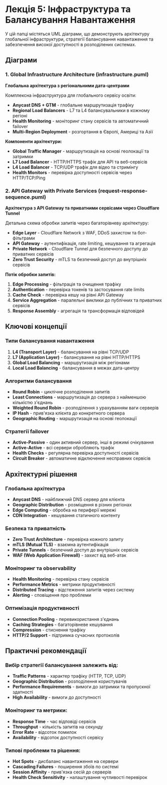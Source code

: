# Лекція 5: Інфраструктура та Балансування Навантаження

У цій папці містяться UML діаграми, що демонструють архітектуру глобальної інфраструктури, стратегії балансування навантаження та забезпечення високої доступності в розподілених системах.

## Діаграми

### 1. Global Infrastructure Architecture (infrastructure.puml)
**Глобальна архітектура з регіональними дата-центрами**

Комплексна інфраструктура для глобального сервісу освіти:
- **Anycast DNS + GTM** - глобальне маршрутизація трафіку
- **Regional Load Balancers** - L7 та L4 балансувальники в кожному регіоні
- **Health Monitoring** - моніторинг стану сервісів та автоматичний failover
- **Multi-Region Deployment** - розгортання в Європі, Америці та Азії

**Компоненти архітектури:**
- **Global Traffic Manager** - маршрутизація на основі геолокації та затримки
- **L7 Load Balancer** - HTTP/HTTPS трафік для API та веб-сервісів
- **L4 Load Balancer** - TCP/UDP трафік для відео та стримінгу
- **Health Monitors** - перевірка доступності сервісів через HTTP/TCP/Ping

### 2. API Gateway with Private Services (request-response-sequence.puml)
**Архітектура з API Gateway та приватними сервісами через Cloudflare Tunnel**

Детальна схема обробки запитів через багаторівневу архітектуру:
- **Edge Layer** - Cloudflare Network з WAF, DDoS захистом та бот-фільтрами
- **API Gateway** - аутентифікація, rate limiting, кешування та агрегація
- **Private Network** - Cloudflare Tunnel для безпечного доступу до приватних сервісів
- **Zero Trust Security** - mTLS та безпечний доступ до внутрішніх сервісів

**Потік обробки запитів:**
1. **Edge Processing** - фільтрація та очищення трафіку
2. **Authentication** - перевірка токенів та застосування rate limits
3. **Cache Check** - перевірка кешу на рівні API Gateway
4. **Service Aggregation** - паралельні виклики до публічних та приватних сервісів
5. **Response Assembly** - агрегація та трансформація відповідей

## Ключові концепції

### Типи балансування навантаження
1. **L4 (Transport Layer)** - балансування на рівні TCP/UDP
2. **L7 (Application Layer)** - балансування на рівні HTTP/HTTPS
3. **Global Load Balancing** - маршрутизація між регіонами
4. **Local Load Balancing** - балансування в межах дата-центру

### Алгоритми балансування
- **Round Robin** - циклічне розподілення запитів
- **Least Connections** - маршрутизація до сервера з найменшою кількістю з'єднань
- **Weighted Round Robin** - розподілення з урахуванням ваги серверів
- **IP Hash** - прив'язка клієнта до конкретного сервера
- **Geographic Routing** - маршрутизація на основі геолокації

### Стратегії failover
- **Active-Passive** - один активний сервер, інші в режимі очікування
- **Active-Active** - всі сервери обробляють трафік
- **Health Checks** - регулярна перевірка доступності сервісів
- **Circuit Breaker** - автоматичне відключення несправних сервісів

## Архітектурні рішення

### Глобальна архітектура
- **Anycast DNS** - найближчий DNS сервер для клієнта
- **Geographic Distribution** - розміщення в різних регіонах
- **Edge Computing** - обробка на периферії мережі
- **CDN Integration** - кешування статичного контенту

### Безпека та приватність
- **Zero Trust Architecture** - перевірка кожного запиту
- **mTLS (Mutual TLS)** - взаємна аутентифікація
- **Private Tunnels** - безпечний доступ до внутрішніх сервісів
- **WAF (Web Application Firewall)** - захист від веб-атак

### Моніторинг та observability
- **Health Monitoring** - перевірка стану сервісів
- **Performance Metrics** - метрики продуктивності
- **Distributed Tracing** - відстеження запитів через систему
- **Alerting** - сповіщення про проблеми

### Оптимізація продуктивності
- **Connection Pooling** - перевикористання з'єднань
- **Caching Strategies** - багаторівневе кешування
- **Compression** - стиснення трафіку
- **HTTP/2 Support** - підтримка сучасних протоколів

## Практичні рекомендації

### Вибір стратегії балансування залежить від:
- **Traffic Patterns** - характер трафіку (HTTP, TCP, UDP)
- **Geographic Distribution** - розподілення користувачів
- **Performance Requirements** - вимоги до затримки та пропускної здатності
- **High Availability** - вимоги до доступності

### Моніторинг та метрики:
- **Response Time** - час відповіді сервісів
- **Throughput** - кількість запитів на секунду
- **Error Rate** - відсоток помилок
- **Availability** - відсоток доступності сервісу

### Типові проблеми та рішення:
- **Hot Spots** - дисбаланс навантаження на сервери
- **Cascading Failures** - поширення збоїв по системі
- **Session Affinity** - прив'язка сесій до серверів
- **Health Check Sensitivity** - налаштування чутливості перевірок
